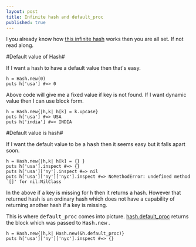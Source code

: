 ```yaml
---
layout: post
title: Infinite hash and default_proc
published: true
---
```


I you already know how [this infinite hash](http://twitter.com/#!/tenderlove/status/5687291469107200) works then you are all set. If not read along.

#Default value of Hash#

If I want a hash to have a default value then that's easy.

    h = Hash.new(0)
    puts h['usa'] #=> 0

Above code will give me a fixed value if key is not found. If I want dynamic value then I can use block form.

    h = Hash.new{|h,k| h[k] = k.upcase}
    puts h['usa'] #=> USA
    puts h['india'] #=> INDIA

#Default value is hash#

If I want the default value to be a <tt>hash</tt> then it seems easy but it falls apart soon.

    h = Hash.new{|h,k| h[k] = {} }
    puts h['usa'].inspect #=> {}
    puts h['usa']['ny'].inspect #=> nil
    puts h['usa']['ny']['nyc'].inspect #=> NoMethodError: undefined method `[]' for nil:NilClass

In the above if a key is missing for <tt>h</tt> then it returns a hash. However that returned hash is an ordinary hash which does not have a capability of returning another hash if a key is missing.

This is where <tt>default_proc</tt> comes into picture. [hash.default_proc](http://ruby-doc.org/core-1.8.6/classes/Hash.html#M002854) returns the block which was passed to <tt>Hash.new</tt> .

    h = Hash.new{|h,k| Hash.new(&h.default_proc)}
    puts h['usa']['ny']['nyc'].inspect #=> {}


